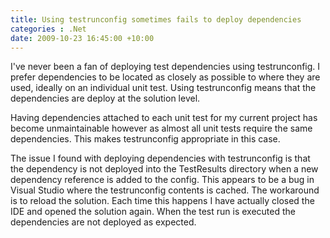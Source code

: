 ```yaml
---
title: Using testrunconfig sometimes fails to deploy dependencies
categories : .Net
date: 2009-10-23 16:45:00 +10:00
---
```


I've never been a fan of deploying test dependencies using testrunconfig. I prefer dependencies to be located as closely as possible to where they are used, ideally on an individual unit test. Using testrunconfig means that the dependencies are deploy at the solution level.

Having dependencies attached to each unit test for my current project has become unmaintainable however as almost all unit tests require the same dependencies. This makes testrunconfig appropriate in this case.

The issue I found with deploying dependencies with testrunconfig is that the dependency is not deployed into the TestResults directory when a new dependency reference is added to the config. This appears to be a bug in Visual Studio where the testrunconfig contents is cached. The workaround is to reload the solution. Each time this happens I have actually closed the IDE and opened the solution again. When the test run is executed the dependencies are not deployed as expected.


